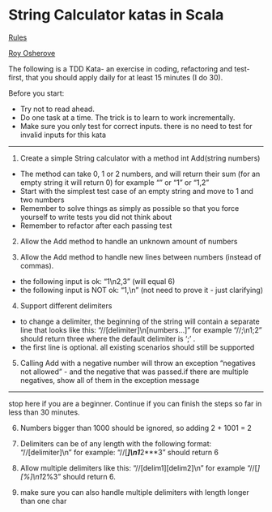 # String Calculator katas in Scala 

[Rules](Rules.md) 

[Roy Osherove](http://osherove.com/tdd-kata-1/)

The following is a TDD Kata- an exercise in coding, refactoring and test-first, that you should apply daily for at least 15 minutes (I do 30).

Before you start:
- Try not to read ahead.
- Do one task at a time. The trick is to learn to work incrementally.
- Make sure you only test for correct inputs. there is no need to test for invalid inputs for this kata


---

1) Create a simple String calculator with a method int Add(string numbers)
  - The method can take 0, 1 or 2 numbers, and will return their sum (for an empty string it will return 0) for example “” or “1” or “1,2”
  - Start with the simplest test case of an empty string and move to 1 and two numbers
  - Remember to solve things as simply as possible so that you force yourself to write tests you did not think about
  - Remember to refactor after each passing test

2) Allow the Add method to handle an unknown amount of numbers

3) Allow the Add method to handle new lines between numbers (instead of commas).
  - the following input is ok:  “1\n2,3”  (will equal 6)
  - the following input is NOT ok:  “1,\n” (not need to prove it - just clarifying)

4) Support different delimiters
  - to change a delimiter, the beginning of the string will contain a separate line that looks like this:   “//[delimiter]\n[numbers…]” for example “//;\n1;2” should return three where the default delimiter is ‘;’ .
  - the first line is optional. all existing scenarios should still be supported

5) Calling Add with a negative number will throw an exception “negatives not allowed” - and the negative that was passed.if there are multiple negatives, show all of them in the exception message

---

stop here if you are a beginner. Continue if you can finish the steps so far in less than 30 minutes.

6) Numbers bigger than 1000 should be ignored, so adding 2 + 1001  = 2

7) Delimiters can be of any length with the following format:  “//[delimiter]\n” for example: “//[***]\n1***2***3” should return 6

8) Allow multiple delimiters like this:  “//[delim1][delim2]\n” for example “//[*][%]\n1*2%3” should return 6.

9) make sure you can also handle multiple delimiters with length longer than one char
